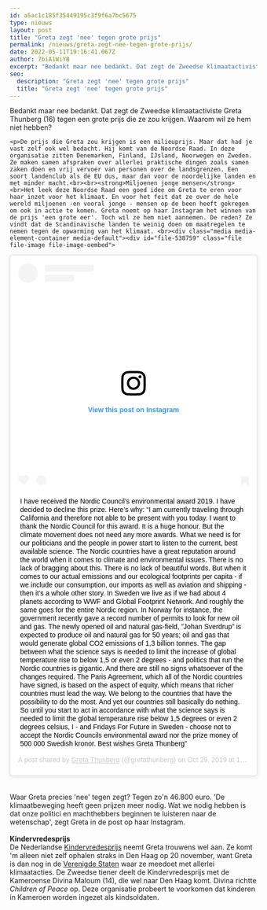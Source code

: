 ```yaml
---
id: a5ac1c185f35449195c3f9f6a7bc5675
type: nieuws
layout: post
title: "Greta zegt 'nee' tegen grote prijs"
permalink: /nieuws/greta-zegt-nee-tegen-grote-prijs/
date: 2022-05-11T19:16:41.067Z
author: 7biA1WiYB
excerpt: "Bedankt maar nee bedankt. Dat zegt de Zweedse klimaatactiviste Greta Thunberg (16) tegen een grote prijs die ze zou krijgen. Waarom wil ze hem niet hebben?  "
seo:
  description: "Greta zegt 'nee' tegen grote prijs"
  title: "Greta zegt 'nee' tegen grote prijs"
---
```

Bedankt maar nee bedankt. Dat zegt de Zweedse klimaatactiviste Greta Thunberg (16) tegen een grote prijs die ze zou krijgen. Waarom wil ze hem niet hebben?  

    <p>De prijs die Greta zou krijgen is een milieuprijs. Maar dat had je vast zelf ook wel bedacht. Hij komt van de Noordse Raad. In deze organisatie zitten Denemarken, Finland, IJsland, Noorwegen en Zweden. Ze maken samen afspraken over allerlei praktische dingen zoals samen zaken doen en vrij vervoer van personen over de landsgrenzen. Een soort landenclub als de EU dus, maar dan voor de noordelijke landen en met minder macht.<br><br><strong>Miljoenen jonge mensen</strong><br>Het leek deze Noordse Raad een goed idee om Greta te eren voor haar inzet voor het klimaat. En voor het feit dat ze over de hele wereld miljoenen -en vooral jonge - mensen op de been heeft gekregen om ook in actie te komen. Greta noemt op haar Instagram het winnen van de prijs 'een grote eer'. Toch wil ze hem niet aannemen. De reden? Ze vindt dat de Scandinavische landen te weinig doen om maatregelen te nemen tegen de opwarming van het klimaat. <br><div class="media media-element-container media-default"><div id="file-538759" class="file file-image file-image-oembed">

        
  
  <div class="content">
    
<blockquote class="instagram-media" data-instgrm-captioned="" data-instgrm-permalink="https://www.instagram.com/p/B4Ns7PQpE5C/?utm_source=ig_embed&amp;utm_campaign=loading" data-instgrm-version="12" style=" background:#FFF; border:0; border-radius:3px; box-shadow:0 0 1px 0 rgba(0,0,0,0.5),0 1px 10px 0 rgba(0,0,0,0.15); margin: 1px; max-width:640px; min-width:326px; padding:0; width:99.375%; width:-webkit-calc(100% - 2px); width:calc(100% - 2px);"><div style="padding:16px;"> <a href="https://www.instagram.com/p/B4Ns7PQpE5C/?utm_source=ig_embed&amp;utm_campaign=loading" style=" background:#FFFFFF; line-height:0; padding:0 0; text-align:center; text-decoration:none; width:100%;" target="_blank"> <div style=" display: flex; flex-direction: row; align-items: center;"> <div style="background-color: #F4F4F4; border-radius: 50%; flex-grow: 0; height: 40px; margin-right: 14px; width: 40px;"></div> <div style="display: flex; flex-direction: column; flex-grow: 1; justify-content: center;"> <div style=" background-color: #F4F4F4; border-radius: 4px; flex-grow: 0; height: 14px; margin-bottom: 6px; width: 100px;"></div> <div style=" background-color: #F4F4F4; border-radius: 4px; flex-grow: 0; height: 14px; width: 60px;"></div></div></div><div style="padding: 19% 0;"></div> <div style="display:block; height:50px; margin:0 auto 12px; width:50px;"><svg width="50px" height="50px" viewbox="0 0 60 60" version="1.1" xmlns="https://www.w3.org/2000/svg" xmlns:xlink="https://www.w3.org/1999/xlink"><g stroke="none" stroke-width="1" fill="none" fill-rule="evenodd"><g transform="translate(-511.000000, -20.000000)" fill="#000000"><g><path d="M556.869,30.41 C554.814,30.41 553.148,32.076 553.148,34.131 C553.148,36.186 554.814,37.852 556.869,37.852 C558.924,37.852 560.59,36.186 560.59,34.131 C560.59,32.076 558.924,30.41 556.869,30.41 M541,60.657 C535.114,60.657 530.342,55.887 530.342,50 C530.342,44.114 535.114,39.342 541,39.342 C546.887,39.342 551.658,44.114 551.658,50 C551.658,55.887 546.887,60.657 541,60.657 M541,33.886 C532.1,33.886 524.886,41.1 524.886,50 C524.886,58.899 532.1,66.113 541,66.113 C549.9,66.113 557.115,58.899 557.115,50 C557.115,41.1 549.9,33.886 541,33.886 M565.378,62.101 C565.244,65.022 564.756,66.606 564.346,67.663 C563.803,69.06 563.154,70.057 562.106,71.106 C561.058,72.155 560.06,72.803 558.662,73.347 C557.607,73.757 556.021,74.244 553.102,74.378 C549.944,74.521 548.997,74.552 541,74.552 C533.003,74.552 532.056,74.521 528.898,74.378 C525.979,74.244 524.393,73.757 523.338,73.347 C521.94,72.803 520.942,72.155 519.894,71.106 C518.846,70.057 518.197,69.06 517.654,67.663 C517.244,66.606 516.755,65.022 516.623,62.101 C516.479,58.943 516.448,57.996 516.448,50 C516.448,42.003 516.479,41.056 516.623,37.899 C516.755,34.978 517.244,33.391 517.654,32.338 C518.197,30.938 518.846,29.942 519.894,28.894 C520.942,27.846 521.94,27.196 523.338,26.654 C524.393,26.244 525.979,25.756 528.898,25.623 C532.057,25.479 533.004,25.448 541,25.448 C548.997,25.448 549.943,25.479 553.102,25.623 C556.021,25.756 557.607,26.244 558.662,26.654 C560.06,27.196 561.058,27.846 562.106,28.894 C563.154,29.942 563.803,30.938 564.346,32.338 C564.756,33.391 565.244,34.978 565.378,37.899 C565.522,41.056 565.552,42.003 565.552,50 C565.552,57.996 565.522,58.943 565.378,62.101 M570.82,37.631 C570.674,34.438 570.167,32.258 569.425,30.349 C568.659,28.377 567.633,26.702 565.965,25.035 C564.297,23.368 562.623,22.342 560.652,21.575 C558.743,20.834 556.562,20.326 553.369,20.18 C550.169,20.033 549.148,20 541,20 C532.853,20 531.831,20.033 528.631,20.18 C525.438,20.326 523.257,20.834 521.349,21.575 C519.376,22.342 517.703,23.368 516.035,25.035 C514.368,26.702 513.342,28.377 512.574,30.349 C511.834,32.258 511.326,34.438 511.181,37.631 C511.035,40.831 511,41.851 511,50 C511,58.147 511.035,59.17 511.181,62.369 C511.326,65.562 511.834,67.743 512.574,69.651 C513.342,71.625 514.368,73.296 516.035,74.965 C517.703,76.634 519.376,77.658 521.349,78.425 C523.257,79.167 525.438,79.673 528.631,79.82 C531.831,79.965 532.853,80.001 541,80.001 C549.148,80.001 550.169,79.965 553.369,79.82 C556.562,79.673 558.743,79.167 560.652,78.425 C562.623,77.658 564.297,76.634 565.965,74.965 C567.633,73.296 568.659,71.625 569.425,69.651 C570.167,67.743 570.674,65.562 570.82,62.369 C570.966,59.17 571,58.147 571,50 C571,41.851 570.966,40.831 570.82,37.631"></path></g></g></g></svg></div><div style="padding-top: 8px;"> <div style=" color:#3897f0; font-family:Arial,sans-serif; font-size:14px; font-style:normal; font-weight:550; line-height:18px;"> View this post on Instagram</div></div><div style="padding: 12.5% 0;"></div> <div style="display: flex; flex-direction: row; margin-bottom: 14px; align-items: center;"><div> <div style="background-color: #F4F4F4; border-radius: 50%; height: 12.5px; width: 12.5px; transform: translateX(0px) translateY(7px);"></div> <div style="background-color: #F4F4F4; height: 12.5px; transform: rotate(-45deg) translateX(3px) translateY(1px); width: 12.5px; flex-grow: 0; margin-right: 14px; margin-left: 2px;"></div> <div style="background-color: #F4F4F4; border-radius: 50%; height: 12.5px; width: 12.5px; transform: translateX(9px) translateY(-18px);"></div></div><div style="margin-left: 8px;"> <div style=" background-color: #F4F4F4; border-radius: 50%; flex-grow: 0; height: 20px; width: 20px;"></div> <div style=" width: 0; height: 0; border-top: 2px solid transparent; border-left: 6px solid #f4f4f4; border-bottom: 2px solid transparent; transform: translateX(16px) translateY(-4px) rotate(30deg)"></div></div><div style="margin-left: auto;"> <div style=" width: 0px; border-top: 8px solid #F4F4F4; border-right: 8px solid transparent; transform: translateY(16px);"></div> <div style=" background-color: #F4F4F4; flex-grow: 0; height: 12px; width: 16px; transform: translateY(-4px);"></div> <div style=" width: 0; height: 0; border-top: 8px solid #F4F4F4; border-left: 8px solid transparent; transform: translateY(-4px) translateX(8px);"></div></div></div></a> <p style=" margin:8px 0 0 0; padding:0 4px;"> <a href="https://www.instagram.com/p/B4Ns7PQpE5C/?utm_source=ig_embed&amp;utm_campaign=loading" style=" color:#000; font-family:Arial,sans-serif; font-size:14px; font-style:normal; font-weight:normal; line-height:17px; text-decoration:none; word-wrap:break-word;" target="_blank">I have received the Nordic Council’s environmental award 2019. I have decided to decline this prize. Here’s why: “I am currently traveling through California and therefore not able to be present with you today. I want to thank the Nordic Council for this award. It is a huge honour. But the climate movement does not need any more awards. What we need is for our politicians and the people in power start to listen to the current, best available science.  The Nordic countries have a great reputation around the world when it comes to climate and environmental issues. There is no lack of bragging about this. There is no lack of beautiful words. But when it comes to our actual emissions and our ecological footprints per capita - if we include our consumption, our imports as well as aviation and shipping - then it’s a whole other story. In Sweden we live as if we had about 4 planets according to WWF and Global Footprint Network. And roughly the same goes for the entire Nordic region.  In Norway for instance, the government recently gave a record number of permits to look for new oil and gas. The newly opened oil and natural gas-field, ”Johan Sverdrup” is expected to produce oil and natural gas for 50 years; oil and gas that would generate global CO2 emissions of 1,3 billion tonnes. The gap between what the science says is needed to limit the increase of global temperature rise to below 1,5 or even 2 degrees - and politics that run the Nordic countries is gigantic. And there are still no signs whatsoever of the changes required. The Paris Agreement, which all of the Nordic countries have signed, is based on the aspect of equity, which means that richer countries must lead the way. We belong to the countries that have the possibility to do the most. And yet our countries still basically do nothing. So until you start to act in accordance with what the science says is needed to limit the global temperature rise below 1,5 degrees or even 2 degrees celsius, I - and Fridays For Future in Sweden - choose not to accept the Nordic Councils environmental award nor the prize money of 500 000 Swedish kronor.  Best wishes Greta Thunberg”</a></p> <p style=" color:#c9c8cd; font-family:Arial,sans-serif; font-size:14px; line-height:17px; margin-bottom:0; margin-top:8px; overflow:hidden; padding:8px 0 7px; text-align:center; text-overflow:ellipsis; white-space:nowrap;">A post shared by <a href="https://www.instagram.com/gretathunberg/?utm_source=ig_embed&amp;utm_campaign=loading" style=" color:#c9c8cd; font-family:Arial,sans-serif; font-size:14px; font-style:normal; font-weight:normal; line-height:17px;" target="_blank"> Greta Thunberg</a> (@gretathunberg) on <time style=" font-family:Arial,sans-serif; font-size:14px; line-height:17px;" datetime="2019-10-29T19:37:01+00:00">Oct 29, 2019 at 12:37pm PDT</time></p></div></blockquote>
<script async="" src="//www.instagram.com/embed.js"></script>  </div>

  
</div>
</div><br><br>Waar Greta precies 'nee' tegen zegt? Tegen zo'n 46.800 euro. 'De klimaatbeweging heeft geen prijzen meer nodig. Wat we nodig hebben is dat onze politici en machthebbers beginnen te luisteren naar de wetenschap', zegt Greta in de post op haar Instagram.<br><br><strong>Kindervredesprijs</strong><br>De Nederlandse <a href="https://original.sevendays.nl/nieuws/greta-thunberg-wint-kindervredesprijs" target="_blank">Kindervredesprijs</a> neemt Greta trouwens wel aan. Ze komt 'm alleen niet zelf ophalen straks in Den Haag op 20 november, want Greta is dan nog in de <a href="https://original.sevendays.nl/nieuws/greta-16-komt-met-zeilschip-aan-new-york" target="_blank">Verenigde Staten</a> waar ze meedoet met allerlei klimaatacties. De Zweedse tiener deelt de Kindervredesprijs met de Kameroense Divina Maloum (14), die wel naar Den Haag komt. Divina richtte <em>Children of Peace</em> op. Deze organisatie probeert te voorkomen dat kinderen in Kameroen worden ingezet als kindsoldaten.  
